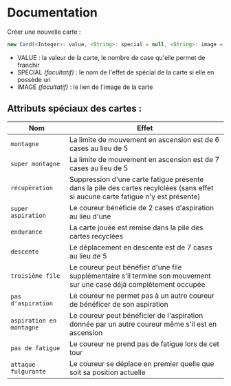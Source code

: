 

# Documentation 
Créer une nouvelle carte : 

```javascript
new Card(<Integer>: value, <String>: special = null, <String>: image = null);
```

- VALUE <Integer> : la valeur de la carte, le nombre de case qu'elle permet de franchir
- SPECIAL <String> *(facultatif)* : le nom de l'effet de spécial de la carte si elle en possède un
- IMAGE <String> *(facultatif)* : le lien de l'image de la carte

## Attributs spéciaux des cartes : 

Nom 						| Effet 
----						|------
`montagne` 					| La limite de mouvement en ascension est de 6 cases au lieu de 5
`super montagne`			| La limite de mouvement en ascension est de 7 cases au lieu de 5
`récupération` 				| Suppression d'une carte fatigue présente dans la pile des cartes recylclées (sans effet si aucune carte fatigue n'y est présente)
`super aspiration` 			| Le coureur bénéficie de 2 cases d'aspiration au lieu d'une
`endurance` 				| La carte jouée est remise dans la pile des cartes recyclées
`descente` 					| Le déplacement en descente est de 7 cases au lieu de 5
`troisième file`			| Le coureur peut bénéfier d'une file supplémentaire s'il termine son mouvement sur une case déjà complètement occupée
`pas d'aspiration` 			| Le coureur ne permet pas à un autre coureur de bénéficer de son aspiration
`aspiration en montagne` 	| Le coureur peut bénéficier de l'aspiration donnée par un autre coureur même s'il est en ascension
`pas de fatigue`			| Le coureur ne prend pas de fatigue lors de cet tour
`attaque fulgurante`		| Le coureur se déplace en premier quelle que soit sa position actuelle